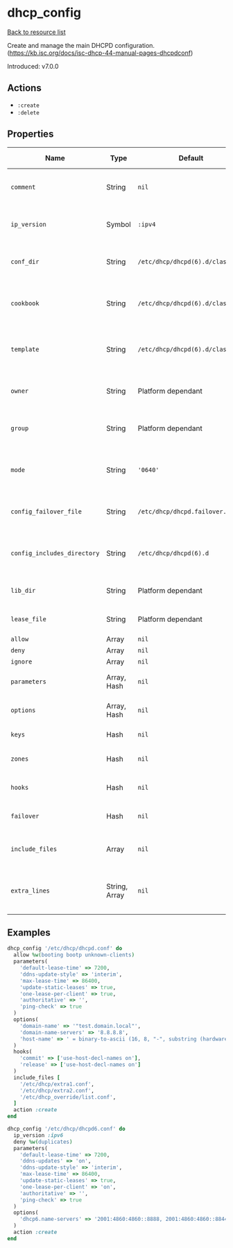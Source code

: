 # dhcp_config

[Back to resource list](../README.md#resources)

Create and manage the main DHCPD configuration. (<https://kb.isc.org/docs/isc-dhcp-44-manual-pages-dhcpdconf>)

Introduced: v7.0.0

## Actions

- `:create`
- `:delete`

## Properties

| Name                   | Type          | Default                          | Description                                                         | Allowed Values      |
| ---------------------- | ------------- | -------------------------------- | ------------------------------------------------------------------- | ------------------- |
| `comment`              | String        | `nil`                            | Comment to add to the configuration file                            |                     |
| `ip_version`           | Symbol        | `:ipv4`                          | Select DHCP or DHCPv6 server to configure                           | `:ipv4`, `:ipv6`    |
| `conf_dir`             | String        | `/etc/dhcp/dhcpd(6).d/classes.d` | Directory to create configuration file in                           |                     |
| `cookbook`             | String        | `/etc/dhcp/dhcpd(6).d/classes.d` | Cookbook to source configuration file template from                 |                     |
| `template`             | String        | `/etc/dhcp/dhcpd(6).d/classes.d` | Template to use to generate the configuration file                  |                     |
| `owner`                | String        | Platform dependant               | Owner of the generated configuration file                           |                     |
| `group`                | String        | Platform dependant               | Group of the generated configuration file                           |                     |
| `mode`                 | String        | `'0640'`                         | Filemode of the generated configuration file                        |                     |
| `config_failover_file` | String        | `/etc/dhcp/dhcpd.failover.conf`  | DHCP failover configuration file path                               |                     |
| `config_includes_directory` | String   | `/etc/dhcp/dhcpd(6).d`           | Directory to create included configuration files in                 |                     |
| `lib_dir`              | String        | Platform dependant               | DHCPD lib directory path                                            |                     |
| `lease_file`           | String        | Platform dependant               | DHCPD lease file path                                               |                     |
| `allow`                | Array         | `nil`                            |                                                                     |                     |
| `deny`                 | Array         | `nil`                            |                                                                     |                     |
| `ignore`               | Array         | `nil`                            |                                                                     |                     |
| `parameters`           | Array, Hash   | `nil`                            | DHCPD global parameters                                             |                     |
| `options`              | Array, Hash   | `nil`                            | DHCPD global options                                                |                     |
| `keys`                 | Hash          | `nil`                            | TSIG keys configuration                                             |                     |
| `zones`                | Hash          | `nil`                            | Dynamic DNS zone configuration                                      |                     |
| `hooks`                | Hash          | `nil`                            | Server event action configuration                                   |                     |
| `failover`             | Hash          | `nil`                            | DHCP failover configuration                                         |                     |
| `include_files`        | Array         | `nil`                            | Additional configuration files to include                           |                     |
| `extra_lines`          | String, Array | `nil`                            | Extra lines to append to the configuration file                     |                     |

## Examples

```ruby
dhcp_config '/etc/dhcp/dhcpd.conf' do
  allow %w(booting bootp unknown-clients)
  parameters(
    'default-lease-time' => 7200,
    'ddns-update-style' => 'interim',
    'max-lease-time' => 86400,
    'update-static-leases' => true,
    'one-lease-per-client' => true,
    'authoritative' => '',
    'ping-check' => true
  )
  options(
    'domain-name' => '"test.domain.local"',
    'domain-name-servers' => '8.8.8.8',
    'host-name' => ' = binary-to-ascii (16, 8, "-", substring (hardware, 1, 6))'
  )
  hooks(
    'commit' => ['use-host-decl-names on'],
    'release' => ['use-host-decl-names on']
  )
  include_files [
    '/etc/dhcp/extra1.conf',
    '/etc/dhcp/extra2.conf',
    '/etc/dhcp_override/list.conf',
  ]
  action :create
end
```

```ruby
dhcp_config '/etc/dhcp/dhcpd6.conf' do
  ip_version :ipv6
  deny %w(duplicates)
  parameters(
    'default-lease-time' => 7200,
    'ddns-updates' => 'on',
    'ddns-update-style' => 'interim',
    'max-lease-time' => 86400,
    'update-static-leases' => true,
    'one-lease-per-client' => 'on',
    'authoritative' => '',
    'ping-check' => true
  )
  options(
    'dhcp6.name-servers' => '2001:4860:4860::8888, 2001:4860:4860::8844'
  )
  action :create
end
```
